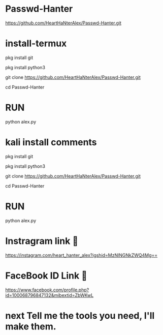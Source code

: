 # Passwd-Hanter
https://github.com/HeartHaNterAlex/Passwd-Hanter.git











# install-termux


pkg install git

pkg install python3

git clone https://github.com/HeartHaNterAlex/Passwd-Hanter.git

cd Passwd-Hanter

# RUN

python alex.py


# kali install comments


pkg install git

pkg install python3

git clone https://github.com/HeartHaNterAlex/Passwd-Hanter.git

cd Passwd-Hanter

# RUN

python alex.py

# Instragram link 🔗
https://instagram.com/heart_hanter_alex?igshid=MzNlNGNkZWQ4Mg==

# FaceBook ID Link         👀
https://www.facebook.com/profile.php?id=100068796847132&mibextid=ZbWKwL


# next Tell me the tools you need, I'll make them.


